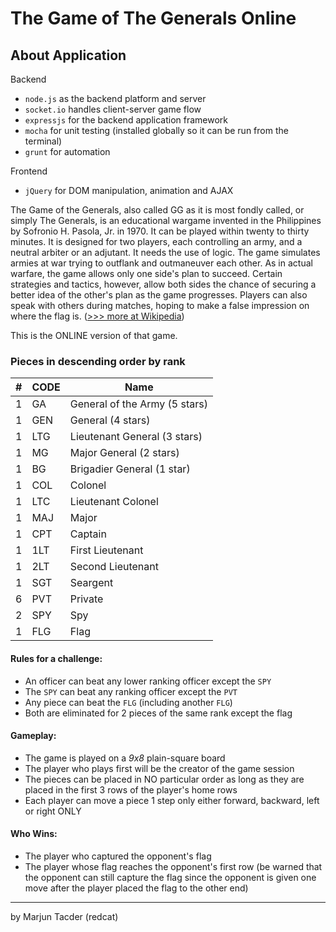 # The Game of The Generals Online

## About Application

Backend
- `node.js` as the backend platform and server
- `socket.io` handles client-server game flow
- `expressjs` for the backend application framework
- `mocha` for unit testing (installed globally so it can be run from the terminal)
- `grunt` for automation

Frontend
- `jQuery` for DOM manipulation, animation and AJAX

The Game of the Generals, also called GG as it is most fondly called, or simply The Generals, is an educational wargame invented in the Philippines by Sofronio H. Pasola, Jr. in 1970. It can be played within twenty to thirty minutes. It is designed for two players, each controlling an army, and a neutral arbiter or an adjutant. It needs the use of logic. The game simulates armies at war trying to outflank and outmaneuver each other. As in actual warfare, the game allows only one side's plan to succeed. Certain strategies and tactics, however, allow both sides the chance of securing a better idea of the other's plan as the game progresses. Players can also speak with others during matches, hoping to make a false impression on where the flag is. ([>>> more at Wikipedia](http://en.wikipedia.org/wiki/Game_of_the_Generals "The Game of the Generals"))

This is the ONLINE version of that game.

### Pieces in descending order by rank

| # |  CODE | Name                           |
|:-:| ----- | ------------------------------ |
| 1 | GA    | General of the Army (5 stars)  |
| 1 | GEN   | General (4 stars)              |
| 1 | LTG   | Lieutenant General (3 stars)   |
| 1 | MG    | Major General (2 stars)        |
| 1 | BG    | Brigadier General (1 star)     |
| 1 | COL   | Colonel                        |
| 1 | LTC   | Lieutenant Colonel             |
| 1 | MAJ   | Major                          |
| 1 | CPT   | Captain                        |
| 1 | 1LT   | First Lieutenant               |
| 1 | 2LT   | Second Lieutenant              |
| 1 | SGT   | Seargent                       |
| 6 | PVT   | Private                        |
| 2 | SPY   | Spy                            |
| 1 | FLG   | Flag                           |

#### Rules for a challenge:
- An officer can beat any lower ranking officer except the `SPY`
- The `SPY` can beat any ranking officer except the `PVT`
- Any piece can beat the `FLG` (including another `FLG`)
- Both are eliminated for 2 pieces of the same rank except the flag

#### Gameplay:
- The game is played on a *9x8* plain-square board
- The player who plays first will be the creator of the game session
- The pieces can be placed in NO particular order as long as they are placed in the first 3 rows of the player's home rows
- Each player can move a piece 1 step only either forward, backward, left or right ONLY

#### Who Wins:
- The player who captured the opponent's flag
- The player whose flag reaches the opponent's first row (be warned that the opponent can still capture the flag since the opponent is given one move after the player placed the flag to the other end)


-------------------------
by Marjun Tacder (redcat)
